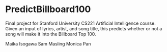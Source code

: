 # PredictBillboard100
Final project for Stanford University CS221 Artificial Intelligence course. Given an input of lyrics, artist, and song title, this predicts whether or not a song will make it into the Billboard Top 100.

Maika Isogawa
Sam Masling
Monica Pan
